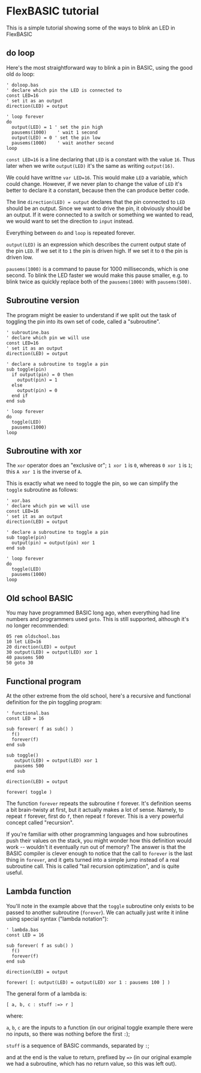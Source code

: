 # FlexBASIC tutorial

This is a simple tutorial showing some of the ways to blink an LED in
FlexBASIC

## do loop

Here's the most straightforward way to blink a pin in BASIC, using
the good old `do` loop:
```
' doloop.bas
' declare which pin the LED is connected to
const LED=16
' set it as an output
direction(LED) = output

' loop forever
do
  output(LED) = 1 ' set the pin high
  pausems(1000)    ' wait 1 second
  output(LED) = 0 ' set the pin low
  pausems(1000)    ' wait another second
loop
```

`const LED=16` is a line declaring that `LED` is a constant with the value `16`. Thus later when we write `output(LED)` it's the same as writing `output(16)`.

We could have writtne `var LED=16`. This would make `LED` a variable, which could change. However, if we never plan to change the value of `LED` it's better to declare it a constant, because then the can produce better code.

The line `direction(LED) = output` declares that the pin connected to `LED` should be an output. Since we want to drive the pin, it obviously should be an output. If it were connected to a switch or something we wanted to read, we would want to set the direction to `input` instead.

Everything between `do` and `loop` is repeated forever.

`output(LED)` is an expression which describes the current output state of the pin `LED`. If we set it to `1` the pin is driven high. If we set it to `0` the pin is driven low.

`pausems(1000)` is a command to pause for 1000 milliseconds, which is one second. To blink the LED faster we would make this pause smaller, e.g. to blink twice as quickly replace both of the `pausems(1000)` with `pausems(500)`.

## Subroutine version

The program might be easier to understand if we split out the task of toggling the pin into its own set of code, called a "subroutine".
```
' subroutine.bas
' declare which pin we will use
const LED=16
' set it as an output
direction(LED) = output

' declare a subroutine to toggle a pin
sub toggle(pin)
  if output(pin) = 0 then
    output(pin) = 1
  else
    output(pin) = 0
  end if
end sub

' loop forever
do
  toggle(LED)
  pausems(1000)
loop
```

## Subroutine with xor

The `xor` operator does an "exclusive or"; `1 xor 1` is `0`, whereas `0 xor 1` is `1`; this `A xor 1` is the inverse of `A`.

This is exactly what we need to toggle the pin, so we can simplify the `toggle` subroutine as follows:
```
' xor.bas
' declare which pin we will use
const LED=16
' set it as an output
direction(LED) = output

' declare a subroutine to toggle a pin
sub toggle(pin)
  output(pin) = output(pin) xor 1
end sub

' loop forever
do
  toggle(LED)
  pausems(1000)
loop
```

## Old school BASIC

You may have programmed BASIC long ago, when everything had line numbers and programmers used `goto`. This is still supported, although it's no longer recommended:
```
05 rem oldschool.bas
10 let LED=16
20 direction(LED) = output
30 output(LED) = output(LED) xor 1
40 pausems 500
50 goto 30
```

## Functional program

At the other extreme from the old school, here's a recursive and functional definition for the pin toggling program:

```
' functional.bas
const LED = 16

sub forever( f as sub() )
  f()
  forever(f)
end sub

sub toggle()
   output(LED) = output(LED) xor 1
   pausems 500
end sub

direction(LED) = output

forever( toggle )
```

The function `forever` repeats the subroutine `f` forever. It's definition seems a bit brain-twisty at first, but it actually makes a lot of sense. Namely, to repeat `f` forever, first do `f`, then repeat `f` forever. This is a very powerful concept called "recursion".

If you're familiar with other programming languages and how subroutines push their values on the stack, you might wonder how this definition would work -- wouldn't it eventually run out of memory? The answer is that the BASIC compiler is clever enough to notice that the call to `forever` is the last thing in `forever`, and it gets turned into a simple jump instead of a real subroutine call. This is called "tail recursion optimization", and is quite useful.

## Lambda function

You'll note in the example above that the `toggle` subroutine only exists to be passed to another subroutine (`forever`). We can actually just write it inline using special syntax ("lambda notation"):
```
' lambda.bas
const LED = 16

sub forever( f as sub() )
  f()
  forever(f)
end sub

direction(LED) = output

forever( [: output(LED) = output(LED) xor 1 : pausems 100 ] )
```

The general form of a lambda is:
```
[ a, b, c : stuff :=> r ]
```
where:

`a`, `b`, `c` are the inputs to a function (in our original toggle example there were no inputs, so there was nothing before the first `:`);

`stuff` is a sequence of BASIC commands, separated by `:`;

and at the end is the value to return, prefixed by `=>` (in our original example we had a subroutine, which has no return value, so this was left out).
